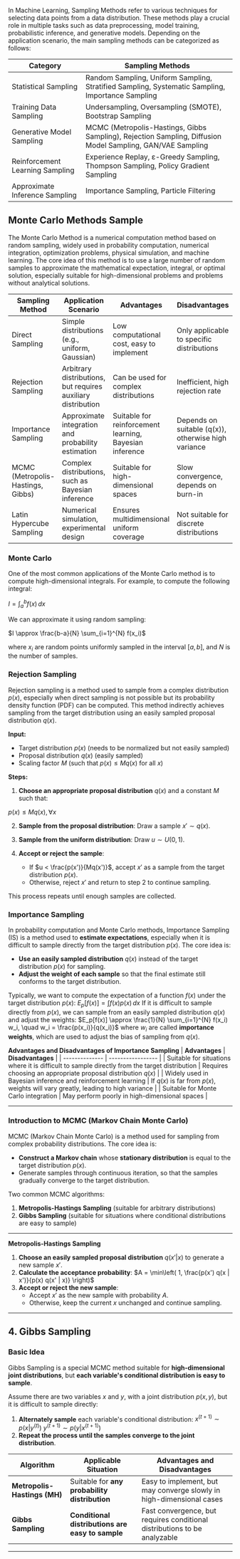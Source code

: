 In Machine Learning, Sampling Methods refer to various techniques for selecting data points from a data distribution. These methods play a crucial role in multiple tasks such as data preprocessing, model training, probabilistic inference, and generative models. Depending on the application scenario, the main sampling methods can be categorized as follows:

| **Category** | **Sampling Methods** |
| --- | --- |
| Statistical Sampling | Random Sampling, Uniform Sampling, Stratified Sampling, Systematic Sampling, Importance Sampling |
| Training Data Sampling | Undersampling, Oversampling (SMOTE), Bootstrap Sampling |
| Generative Model Sampling | MCMC (Metropolis-Hastings, Gibbs Sampling), Rejection Sampling, Diffusion Model Sampling, GAN/VAE Sampling |
| Reinforcement Learning Sampling | Experience Replay, ε-Greedy Sampling, Thompson Sampling, Policy Gradient Sampling |
| Approximate Inference Sampling | Importance Sampling, Particle Filtering |

## Monte Carlo Methods Sample
The Monte Carlo Method is a numerical computation method based on random sampling, widely used in probability computation, numerical integration, optimization problems, physical simulation, and machine learning. The core idea of this method is to use a large number of random samples to approximate the mathematical expectation, integral, or optimal solution, especially suitable for high-dimensional problems and problems without analytical solutions.

| **Sampling Method** | **Application Scenario** | **Advantages** | **Disadvantages** |
| --- | --- | --- | --- |
| Direct Sampling | Simple distributions (e.g., uniform, Gaussian) | Low computational cost, easy to implement | Only applicable to specific distributions |
| Rejection Sampling | Arbitrary distributions, but requires auxiliary distribution | Can be used for complex distributions | Inefficient, high rejection rate |
| Importance Sampling | Approximate integration and probability estimation | Suitable for reinforcement learning, Bayesian inference | Depends on suitable \(q(x)\), otherwise high variance |
| MCMC (Metropolis-Hastings, Gibbs) | Complex distributions, such as Bayesian inference | Suitable for high-dimensional spaces | Slow convergence, depends on burn-in |
| Latin Hypercube Sampling | Numerical simulation, experimental design | Ensures multidimensional uniform coverage | Not suitable for discrete distributions |

### Monte Carlo
One of the most common applications of the Monte Carlo method is to compute high-dimensional integrals. For example, to compute the following integral:

$I = \int_{a}^{b} f(x) \,dx$

We can approximate it using random sampling:

$I \approx \frac{b-a}{N} \sum_{i=1}^{N} f(x_i)$

where $x_i$ are random points uniformly sampled in the interval $[a, b]$, and $N$ is the number of samples.

### Rejection Sampling
Rejection sampling is a method used to sample from a complex distribution $p(x)$, especially when direct sampling is not possible but its probability density function (PDF) can be computed. This method indirectly achieves sampling from the target distribution using an easily sampled proposal distribution $q(x)$.

**Input:**

- Target distribution $p(x)$ (needs to be normalized but not easily sampled)
- Proposal distribution $q(x)$ (easily sampled)
- Scaling factor $M$ (such that $p(x) \leq Mq(x)$ for all $x$)

**Steps:**

1. **Choose an appropriate proposal distribution** $q(x)$ and a constant $M$ such that:

$p(x) \leq Mq(x), \, \forall x$

2. **Sample from the proposal distribution**: Draw a sample $x' \sim q(x)$.

3. **Sample from the uniform distribution**: Draw $u \sim U(0,1)$.

4. **Accept or reject the sample**:
    - If $u < \frac{p(x')}{Mq(x')}$, accept $x'$ as a sample from the target distribution $p(x)$.
    - Otherwise, reject $x'$ and return to step 2 to continue sampling.

This process repeats until enough samples are collected.

### Importance Sampling
In probability computation and Monte Carlo methods, Importance Sampling (IS) is a method used to **estimate expectations**, especially when it is difficult to sample directly from the target distribution $p(x)$. The core idea is:
- **Use an easily sampled distribution** $q(x)$ instead of the target distribution $p(x)$ for sampling.
- **Adjust the weight of each sample** so that the final estimate still conforms to the target distribution.

Typically, we want to compute the expectation of a function $f(x)$ under the target distribution $p(x)$:
$E_p[f(x)] = \int f(x) p(x) \, dx$
If it is difficult to sample directly from $p(x)$, we can sample from an easily sampled distribution $q(x)$ and adjust the weights:
$E_p[f(x)] \approx \frac{1}{N} \sum_{i=1}^{N} f(x_i) w_i, \quad w_i = \frac{p(x_i)}{q(x_i)}$
where $w_i$ are called **importance weights**, which are used to adjust the bias of sampling from $q(x)$.

**Advantages and Disadvantages of Importance Sampling**
| **Advantages** | **Disadvantages** |
| -------------- | ----------------- |
| Suitable for situations where it is difficult to sample directly from the target distribution | Requires choosing an appropriate proposal distribution $q(x)$ |
| Widely used in Bayesian inference and reinforcement learning | If $q(x)$ is far from $p(x)$, weights will vary greatly, leading to high variance |
| Suitable for Monte Carlo integration | May perform poorly in high-dimensional spaces |

---

### **Introduction to MCMC (Markov Chain Monte Carlo)**

MCMC (Markov Chain Monte Carlo) is a method used for sampling from complex probability distributions. The core idea is:
- **Construct a Markov chain** whose **stationary distribution** is equal to the target distribution $p(x)$.
- Generate samples through continuous iteration, so that the samples gradually converge to the target distribution.

Two common MCMC algorithms:
1. **Metropolis-Hastings Sampling** (suitable for arbitrary distributions)
2. **Gibbs Sampling** (suitable for situations where conditional distributions are easy to sample)

---

**Metropolis-Hastings Sampling**
1. **Choose an easily sampled proposal distribution** $q(x' | x)$ to generate a new sample $x'$.
2. **Calculate the acceptance probability**:
   $A = \min\left( 1, \frac{p(x') q(x | x')}{p(x) q(x' | x)} \right)$
3. **Accept or reject the new sample**:
   - Accept $x'$ as the new sample with probability $A$.
   - Otherwise, keep the current $x$ unchanged and continue sampling.

---

## **4. Gibbs Sampling**
### **Basic Idea**
Gibbs Sampling is a special MCMC method suitable for **high-dimensional joint distributions**, but **each variable's conditional distribution is easy to sample**.

Assume there are two variables $x$ and $y$, with a joint distribution $p(x, y)$, but it is difficult to sample directly:
1. **Alternately sample** each variable's conditional distribution:
   $x^{(t+1)} \sim p(x | y^{(t)})$
   $y^{(t+1)} \sim p(y | x^{(t+1)})$
2. **Repeat the process until the samples converge to the joint distribution**.

| **Algorithm** | **Applicable Situation** | **Advantages and Disadvantages** |
| ------------- | ----------------------- | ------------------------------- |
| **Metropolis-Hastings (MH)** | Suitable for **any probability distribution** | Easy to implement, but may converge slowly in high-dimensional cases |
| **Gibbs Sampling** | **Conditional distributions are easy to sample** | Fast convergence, but requires conditional distributions to be analyzable |

---